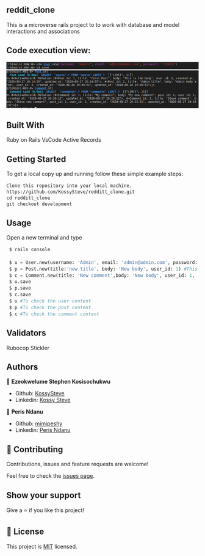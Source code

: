 ## reddit_clone
This is a microverse rails project to to work with database and model interactions and associations

## Code execution view:
![screenshot](./user.png)
![screenshot](./post.png)


## Built With
Ruby on Rails
VsCode
Active Records

## Getting Started
To get a local copy up and running follow these simple example steps:

```
Clone this repository into your local machine.
https://github.com/KossySteve/redditt_clone.git
cd redditt_clone
git checkout development

```

## Usage
Open a new terminal and type

```python
 $ rails console

 $ u = User.new(username: 'Admin', email: 'admin@admin.com', password: '123456') #This is to create a User
 $ p = Post.new(title:'new title', body: 'New body', user_id: 1) #This is to create a post by a certain user
 $ c = Comment.new(title: 'New comment',body: 'New body', user_id: 1,  post_id: 1) #This is to create a comment by the user
 $ u.save
 $ p.save
 $ c.save
 $ u #To check the user content
 $ p #To check the post content
 $ c #To check the comment content
```
## Validators
Rubocop
Stickler

## Authors
👤 **Ezeokwelume Stephen Kosisochukwu**

- Github: [KossySteve](https://github.com/KossySteve)
- Linkedin: [Kossy Steve](https://www.linkedin.com/in/steve-ez-b090ba198/)

👤 **Peris Ndanu**

- Github: [mimipeshy](https://github.com/mimipeshy)
- Linkedin: [Peris Ndanu](https://www.linkedin.com/in/peris-ndanu-405083193/)

## 🤝 Contributing

Contributions, issues and feature requests are welcome!

Feel free to check the [issues page](issues/).

## Show your support

Give a ⭐️ if you like this project!

## 📝 License

This project is [MIT](lic.url) licensed.

